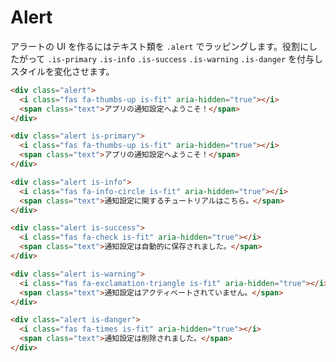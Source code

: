 # Alert

アラートの UI を作るにはテキスト類を `.alert` でラッピングします。役割にしたがって `.is-primary` `.is-info` `.is-success` `.is-warning` `.is-danger` を付与しスタイルを変化させます。

<demo-alert demo="basic"/>

```html
<div class="alert">
  <i class="fas fa-thumbs-up is-fit" aria-hidden="true"></i>
  <span class="text">アプリの通知設定へようこそ！</span>
</div>

<div class="alert is-primary">
  <i class="fas fa-thumbs-up is-fit" aria-hidden="true"></i>
  <span class="text">アプリの通知設定へようこそ！</span>
</div>

<div class="alert is-info">
  <i class="fas fa-info-circle is-fit" aria-hidden="true"></i>
  <span class="text">通知設定に関するチュートリアルはこちら。</span>
</div>

<div class="alert is-success">
  <i class="fas fa-check is-fit" aria-hidden="true"></i>
  <span class="text">通知設定は自動的に保存されました。</span>
</div>

<div class="alert is-warning">
  <i class="fas fa-exclamation-triangle is-fit" aria-hidden="true"></i>
  <span class="text">通知設定はアクティベートされていません。</span>
</div>

<div class="alert is-danger">
  <i class="fas fa-times is-fit" aria-hidden="true"></i>
  <span class="text">通知設定は削除されました。</span>
</div>
```
